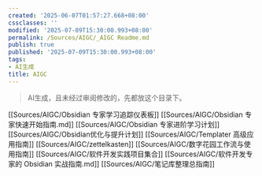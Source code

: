 ```yaml
---
created: '2025-06-07T01:57:27.668+08:00'
cssclasses: ''
modified: '2025-07-09T15:30:00.993+08:00'
permalink: /Sources/AIGC/_AIGC Readme.md
publish: true
published: '2025-07-09T15:30:00.993+08:00'
tags:
- AI生成
title: AIGC
---
```

> AI生成，且未经过审阅修改的，先都放这个目录下。

[[Sources/AIGC/Obsidian 专家学习追踪仪表板]]
[[Sources/AIGC/Obsidian 专家快速开始指南.md]]
[[Sources/AIGC/Obsidian 专家进阶学习计划]]
[[Sources/AIGC/Obsidian优化与提升计划]]
[[Sources/AIGC/Templater 高级应用指南]]
[[Sources/AIGC/zettelkasten]]
[[Sources/AIGC/数字花园工作流与使用指南]]
[[Sources/AIGC/软件开发实践项目集合]]
[[Sources/AIGC/软件开发专家的 Obsidian 实战指南.md]]
[[Sources/AIGC/笔记库整理总指南]]
